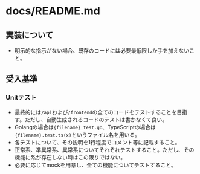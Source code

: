 # docs/README.md

##  実装について
- 明示的な指示がない場合、既存のコードには必要最低限しか手を加えないこと。

## 受入基準

### Unitテスト
- 最終的には`/api`および`/frontend`の全てのコードをテストすることを目指す。ただし、自動生成されるコードのテストは書かなくて良い。
- Golangの場合は`{filename}_test.go`、TypeScriptの場合は`{filename}.test.ts(x)`というファイル名を用いる。
- 各テストについて、その説明を1行程度でコメント等に記載すること。
- 正常系、準異常系、異常系についてそれぞれテストすること。ただし、その機能に系が存在しない時はこの限りではない。
- 必要に応じてmockを用意し、全ての機能についてテストすること。
